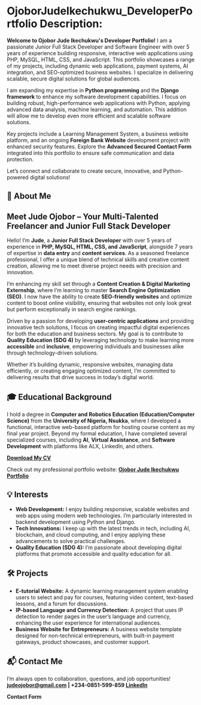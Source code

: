 # OjoborJudeIkechukwu_DeveloperPortfolio Description:
**Welcome to Ojobor Jude Ikechukwu's Developer Portfolio!**
I am a passionate Junior Full Stack Developer and Software Engineer with over 5 years of experience building responsive, interactive web applications using PHP, MySQL, HTML, CSS, and JavaScript. This portfolio showcases a range of my projects, including dynamic web applications, payment systems, AI integration, and SEO-optimized business websites. I specialize in delivering scalable, secure digital solutions for global audiences.

I am expanding my expertise in **Python programming** and the **Django framework** to enhance my software development capabilities. I focus on building robust, high-performance web applications with Python, applying advanced data analysis, machine learning, and automation. This addition will allow me to develop even more efficient and scalable software solutions.

Key projects include a Learning Management System, a business website platform, and an ongoing **Foreign Bank Website** development project with enhanced security features. Explore the **Advanced Secured Contact Form** integrated into this portfolio to ensure safe communication and data protection.

Let’s connect and collaborate to create secure, innovative, and Python-powered digital solutions!

## 📝 About Me
## Meet Jude Ojobor – Your Multi-Talented Freelancer and Junior Full Stack Developer

Hello! I’m **Jude**, a **Junior Full Stack Developer** with over 5 years of experience in **PHP, MySQL, HTML, CSS, and JavaScript**, alongside 7 years of expertise in **data entry** and **content services**. As a seasoned freelance professional, I offer a unique blend of technical skills and creative content creation, allowing me to meet diverse project needs with precision and innovation.

I’m enhancing my skill set through a **Content Creation & Digital Marketing Externship**, where I’m learning to master **Search Engine Optimization (SEO)**. I now have the ability to create **SEO-friendly websites** and optimize content to boost online visibility, ensuring that websites not only look great but perform exceptionally in search engine rankings.

Driven by a passion for developing **user-centric applications** and providing innovative tech solutions, I focus on creating impactful digital experiences for both the education and business sectors. My goal is to contribute to **Quality Education (SDG 4)** by leveraging technology to make learning more **accessible** and **inclusive**, empowering individuals and businesses alike through technology-driven solutions.

Whether it’s building dynamic, responsive websites, managing data efficiently, or creating engaging optimized content, I’m committed to delivering results that drive success in today’s digital world.

## 🎓 Educational Background
I hold a degree in **Computer and Robotics Education (Education/Computer Science)** from the **University of Nigeria, Nsukka**, where I developed a functional, interactive web-based platform for hosting course content as my final year project. Beyond my formal education, I have completed several specialized courses, including **AI**, **Virtual Assistance**, and **Software Development** with platforms like ALX, LinkedIn, and others.

**[Download My CV](https://drive.google.com/file/d/1-2FAH7PfYjK4RWoJdQKisBIx2NsFFjwQ/view?usp=sharing)**

Check out my professional portfolio website: **[Ojobor Jude Ikechukwu Portfolio](https://dhcomputer.com.ng/Ojobor-Jude-Ikechukwu-Port-Folio/)**

## 💡 Interests
-  **Web Development:** I enjoy building responsive, scalable websites and web apps using modern web technologies. I’m particularly interested in backend development using Python and Django.
-  **Tech Innovations:** I keep up with the latest trends in tech, including AI, blockchain, and cloud computing, and I enjoy applying these advancements to solve practical challenges.
-  **Quality Education (SDG 4):** I’m passionate about developing digital platforms that promote accessible and quality education for all.

##  🛠️ Projects
-  **E-tutorial Website:** A dynamic learning management system enabling users to select and pay for courses, featuring video content, text-based lessons, and a forum for discussions.
-  **IP-based Language and Currency Detection:** A project that uses IP detection to render pages in the user’s language and currency, enhancing the user experience for international audiences.
-  **Business Website for Entrepreneurs:** A business website template designed for non-technical entrepreneurs, with built-in payment gateways, product showcases, and customer support.

##  📬 Contact Me
I’m always open to collaboration, questions, and job opportunities!  **judeojobor@gmail.com | +234-0851-599-859  [LinkedIn](https://www.linkedin.com/in/ojobor-jude-ik-292b9612b/)**

**Contact Form**

